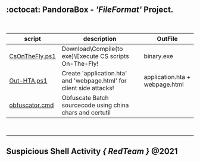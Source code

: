 ## :octocat: PandoraBox - <b><i>'FileFormat'</i></b> Project.

<br />

|script|description|OutFile|
|---|---|---|
|[CsOnTheFly.ps1](https://gist.github.com/r00t-3xp10it/d5bae4a18d1bd54e9dd7a89a4992059b#gistcomment-3695809)|Download\Compile(to exe)\Execute CS scripts On-The-Fly!|binary.exe|
|[Out-HTA.ps1](https://gist.github.com/r00t-3xp10it/808eaf781e30ae7b54c21df41a56af44#gistcomment-3794877)|Create 'application.hta' and 'webpage.html' for client side attacks!|application.hta + webpage.html|
|[obfuscator.cmd](https://github.com/r00t-3xp10it/PandoraBox/blob/master/PandoraBox/FileFormat/obfuscator.cmd)|Obfuscate Batch sourcecode using china chars and certutil|

<br />

---

## Suspicious Shell Activity <i>{ RedTeam }</i> @2021
